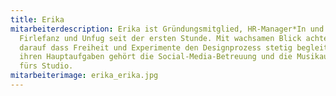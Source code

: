 ```yaml
---
title: Erika
mitarbeiterdescription: Erika ist Gründungsmitglied, HR-Manager*In und Head of
  Firlefanz und Unfug seit der ersten Stunde. Mit wachsamen Blick achtet Sie
  darauf dass Freiheit und Experimente den Designprozess stetig begleiten. Zu
  ihren Hauptaufgaben gehört die Social-Media-Betreuung und die Musikauswahl
  fürs Studio.
mitarbeiterimage: erika_erika.jpg
---
```

